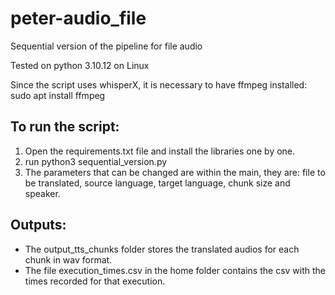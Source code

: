 # peter-audio_file
Sequential version of the pipeline for file audio 

Tested on python 3.10.12 on Linux 

Since the script uses whisperX, it is necessary to have ffmpeg installed:
  sudo apt install ffmpeg

## To run the script:
1. Open the requirements.txt file and install the libraries one by one.
2. run python3 sequential_version.py
3. The parameters that can be changed are within the main, they are: file to be translated, source language, target language, chunk size and speaker.

## Outputs:
- The output_tts_chunks folder stores the translated audios for each chunk in wav format.
- The file execution_times.csv in the home folder contains the csv with the times recorded for that execution.

